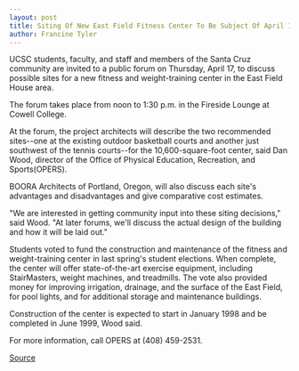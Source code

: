 ```yaml
---
layout: post
title: Siting Of New East Field Fitness Center To Be Subject Of April 17 Forum
author: Francine Tyler
---
```


UCSC students, faculty, and staff and members of the Santa Cruz community are invited to a public forum on Thursday, April 17, to discuss possible sites for a new fitness and weight-training center in the East Field House area.

The forum takes place from noon to 1:30 p.m. in the Fireside Lounge at Cowell College.

At the forum, the project architects will describe the two recommended sites--one at the existing outdoor basketball courts and another just southwest of the tennis courts--for the 10,600-square-foot center, said Dan Wood, director of the Office of Physical Education, Recreation, and Sports(OPERS).

BOORA Architects of Portland, Oregon, will also discuss each site's advantages and disadvantages and give comparative cost estimates.

"We are interested in getting community input into these siting decisions," said Wood. "At later forums, we'll discuss the actual design of the building and how it will be laid out."

Students voted to fund the construction and maintenance of the fitness and weight-training center in last spring's student elections. When complete, the center will offer state-of-the-art exercise equipment, including StairMasters, weight machines, and treadmills. The vote also provided money for improving irrigation, drainage, and the surface of the East Field, for pool lights, and for additional storage and maintenance buildings.

Construction of the center is expected to start in January 1998 and be completed in June 1999, Wood said.

For more information, call OPERS at (408) 459-2531.

[Source](http://www1.ucsc.edu/oncampus/currents/97-04-07/opers.htm "Permalink to Forum on East Field fitness center: 04-07-97")
